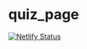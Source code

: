 # quiz_page
[![Netlify Status](https://api.netlify.com/api/v1/badges/c945115b-1a5d-4cc0-8a38-44c4a549bf59/deploy-status)](https://app.netlify.com/sites/extraone/deploys)
